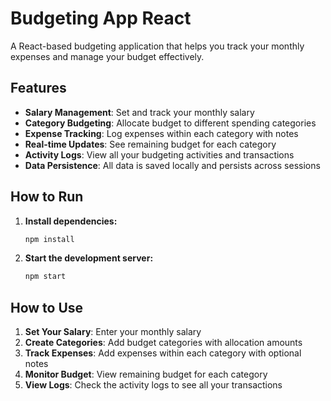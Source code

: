 # Budgeting App React

A React-based budgeting application that helps you track your monthly expenses and manage your budget effectively.

## Features

- **Salary Management**: Set and track your monthly salary
- **Category Budgeting**: Allocate budget to different spending categories
- **Expense Tracking**: Log expenses within each category with notes
- **Real-time Updates**: See remaining budget for each category
- **Activity Logs**: View all your budgeting activities and transactions
- **Data Persistence**: All data is saved locally and persists across sessions

## How to Run

1. **Install dependencies:**
   ```bash
   npm install
   ```

2. **Start the development server:**
   ```bash
   npm start
   ```

## How to Use

1. **Set Your Salary**: Enter your monthly salary
2. **Create Categories**: Add budget categories with allocation amounts
3. **Track Expenses**: Add expenses within each category with optional notes
4. **Monitor Budget**: View remaining budget for each category
5. **View Logs**: Check the activity logs to see all your transactions
